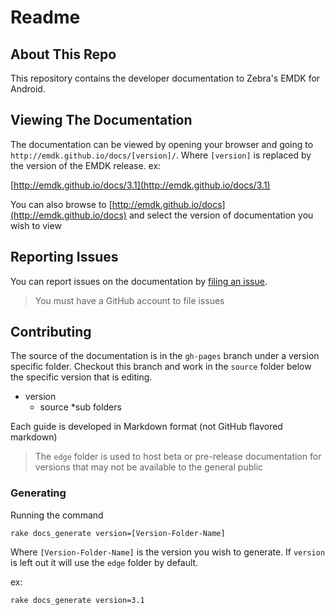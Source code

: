 # Readme


## About This Repo
This repository contains the developer documentation to Zebra's EMDK for Android.


## Viewing The Documentation
The documentation can be viewed by opening your browser and going to `http://emdk.github.io/docs/[version]/`. Where `[version]` is replaced by the version of the EMDK release. ex:

[http://emdk.github.io/docs/3.1](http://emdk.github.io/docs/3.1)

You can also browse to [http://emdk.github.io/docs](http://emdk.github.io/docs) and select the version of documentation you wish to view

## Reporting Issues
You can report issues on the documentation by [filing an issue](https://github.com/EMDK/docs/issues). 

> You must have a GitHub account to file issues

## Contributing
The source of the documentation is in the `gh-pages` branch under a version specific folder. Checkout this branch and work in the `source` folder below the specific version that is editing.

* version
  * source
    *sub folders

Each guide is developed in Markdown format (not GitHub flavored markdown) 

> The `edge` folder is used to host beta or pre-release documentation for versions that may not be available to the general public

### Generating 
Running the command

	rake docs_generate version=[Version-Folder-Name]

Where `[Version-Folder-Name]` is the version you wish to generate. If `version` is left out it will use the `edge` folder by default.

ex:

	rake docs_generate version=3.1
